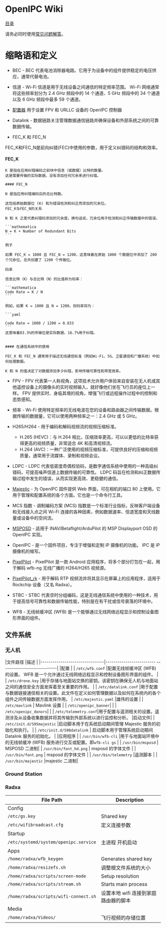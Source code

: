# OpenIPC Wiki 
[目录](../README.zh.md)

请务必同时使用[常见问题解答](../zh/fpv-faq.md)。

# 缩略语和定义

* BEC - BEC 代表电池消除器电路。它用于为设备中的组件提供稳定的电压供应，通常代替电池。

* 信道 - Wi-Fi 信道是用于无线设备之间通信的特定频率范围。 Wi-Fi 网络通常将这些频率划分为 2.4 GHz 频段中的 14 个通道、5 GHz 频段中的 34 个通道以及 6 GHz 频段中最多 59 个通道。

* [配置器](https://github.com/OpenIPC/configurator) 用于设置 FPV 和 URLLC 设备的 OpenIPC 控制器

* Datalink - 数据链路关注管理数据通信链路并确保设备和外部系统之间的可靠数据传输。

* FEC_K 和 FEC_N

FEC_K和FEC_N是前向纠错(FEC)中使用的参数，用于定义纠错码的结构和效率。

#### FEC_K

    K 是指在应用纠错编码之前块中信息（或数据）比特的数量。
    这是需要传输的实际数据，没有添加任何冗余来进行纠错。

    #### FEC_N

    N 是指应用纠错编码后的总比特数。

    这包括原始数据位 (K) 和为错误检测和纠正而添加的冗余位。
    FEC_K与FEC_N的关系

    N 和 K 之差代表纠错码添加的冗余度。换句话说，冗余位用于检测和纠正传输数据中的错误。

    ```mathematica
    N = K + Number of Redundant Bits
    ```

    例子

    如果 FEC_K = 1000 且 FEC_N = 1200，这意味着在原始 1000 个数据位中添加了 200 个冗余位，总共创建了 1200 个传输位。

    码率

    信息比特（K）与总比特（N）的比值称为码率：

    ```mathematica
    Code Rate = K / N
    ```

    例如，如果 K = 1000 且 N = 1200，则码率将为：

    ```yaml

    Code Rate = 1000 / 1200 = 0.833
    ```
    这意味着83.3%的传输位是实际数据，16.7%用于纠错。


    #### 在通信系统中的使用

    FEC_K 和 FEC_N 通常用于描述无线通信标准（例如Wi-Fi、5G、卫星通信和广播系统）中如何处理数据。

    K 和 N 的值决定了对数据添加多少纠错，影响传输可靠性和带宽效率。

* FPV - FPV 代表第一人称视角，这项技术允许用户体验来自安装在无人机或其他遥控设备上的摄像头的实时视频输入，就好像他们坐在飞行员的座位上一样。 FPV 提供实时、身临其境的视角，增强飞行或远程操作过程中的控制和态势感知。

* 频率 - Wi-Fi 使用特定频率的无线电波在您的设备和路由器之间传输数据。根据传输的数据量，它可以使用两种频率之一：2.4 GHz 或 5 GHz。

* H265/H264 - 用于编码和解码视频流的视频压缩标准。

    * H.265 (HEVC)：与 H.264 相比，压缩效率更高，可以以更低的比特率获得更高的视频质量，非常适合 4K 和高清视频流。
    * H.264 (AVC)：一种广泛使用的视频压缩标准，可提供良好的压缩和视频质量，通常用于流媒体、录制和视频会议。

* LDPC - LDPC 代表低密度奇偶校验码，是数字通信系统中使用的一种高级纠错码，可提高噪声信道上数据传输的可靠性。 LDPC 码旨在检测和纠正数据传输过程中发生的错误，从而实现更高效、更稳健的通信。

* [Majestic](https://github.com/OpenIPC/majestic-webui) - 为 OpenIPC 固件提供 Web 界面，可在相机的端口 80 上使用。它用于管理和配置系统的各个方面。它也是一个命令行工具。

* MCS 指数 - 调制编码方案 (MCS) 指数是一个标准行业指标，反映客户端设备和无线接入点之间 Wi-Fi 连接的各种因素，例如数据速率、信道宽度和天线数量或设备中的空间流。

* [MSPOSD](https://github.com/OpenIPC/msposd) - 适用于 INAV/Betaflight/ArduPilot 的 MSP Displayport OSD 的 OpenIPC 实现。

* OpenIPC - 是一个固件项目，专注于增强和定制 IP 摄像机的功能。 IPC 是 IP 摄像机的缩写。

* [PixelPilot](https://github.com/OpenIPC/PixelPilot) - PixelPilot 是一款 Android 应用程序，将多个部分打包在一起，用于解码 wfb-ng 无线广播的 H264/H265 视频源。

* [PixelPilot_rk](https://github.com/OpenIPC/PixelPilot_rk) - 用于解码 RTP 视频流并将其显示在屏幕上的应用程序，适用于 Rockchip 设备（又名 Radxa）。

* STBC - STBC 代表空时分组编码，这是无线通信系统中使用的一种技术，用于提高信号可靠性和数据传输性能，特别是在有干扰或信号衰落的环境中。

* WFB - 无线帧缓冲区 (WFB) 是一个能够通过无线网络远程显示和控制设备图形界面的组件。

## 文件系统

### 无人机


|文件路径 |描述 | 
|--------------------------------|------------------------- -- --------------------------| 
|配置 | 
| `/etc/wfb.conf` |配置无线帧缓冲区 (WFB) 的设置。 WFB 是一个允许通过无线网络远程显示和控制设备图形界面的组件。                                    | 
| `/etc/drone.key` |用于存储与地面站交换的密钥。该密钥在确保无人机与地面站之间的通信安全方面发挥着至关重要的作用。     | 
| `/etc/datalink.conf` |用于配置与数据链接通信相关的设置。此文件在定义如何管理数据以及如何在系统内的各个组件之间传输数据方面发挥作用。 
| `/etc/majestic.yaml` |雄伟的设置 | 
| `/etc/mavlink` | Mavlink 设置 | 
| `/etc/openipc_banner`| | 
| `/etc/openipc_donors`| | 
| `/etc/telemetry.conf`|用于配置与遥测相关的设置。遥测涉及从设备收集数据并将其传输到外部系统以进行监控和分析。 
|启动文件| 
| `/etc/init.d/S95majestic` |启动脚本用于在系统启动期间管理 Majestic 服务的初始化和执行。      | 
| `/etc/init.d/S98datalink` |  启动脚本用于管理系统启动期间 Datalink 服务的初始化。 |
|应用程序 | 
| `/usr/bin/wfb-cli` |用于与地面站环境中的无线帧缓冲 (WFB) 服务进行交互或配置。即`wfb-cli gs` | 
| `/usr/bin/msposd` | MSPOSD 二进制| 
| `/usr/bin/font_hd.png` | msposd 的字体文件 | 
| `/usr/bin/font.png` | msposd 的字体文件 | 
| `/usr/bin/telemetry` |遥测脚本 | 
| `/usr/bin/majestic` |majestic 二进制|


### Ground Station

### Radxa
| File Path            | Description                                          |
|----------------------|------------------------------------------------------|
| Config    |
| `/etc/gs.key` |  Shared key|
| `/etc/wifibroadcast.cfg` |  定义连接参数|
| Startup |
| `/etc/systemd/system/openipc.service` | 主进程 开机启动
| Apps |
| `/home/radxa/wfb_keygen` |  Generates shared key|
| `/home/radxa/resizefs.sh` | 调整根文件系统的大小 |
| `/home/radxa/scripts/screen-mode` | Setup resolution |
| `/home/radxa/scripts/stream.sh` | Starts main process |
| `/home/radxa/scripts/wifi-connect.sh` | 设置本地 wifi 连接到家庭路由器的脚本|
| Media |
| `/home/radxa/Videos/` | 飞行视频的存储位置|